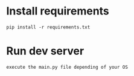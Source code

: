 # Install requirements
``
pip install -r requirements.txt
``
# Run dev server

``
execute the main.py file depending of your OS
``
